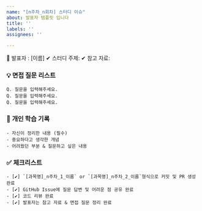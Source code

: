 ```yaml
---
name: "[n주차_n회차] 스터디 이슈"
about: 발표자 템플릿 입니다
title: ''
labels: ''
assignees: ''

---
```


👤 발표자 : [이름]
✔ 스터디 주제:
✔ 참고 자료:  


### 💡 **면접 질문 리스트**
```plaintext
Q. 질문을 입력해주세요.
Q. 질문을 입력해주세요.
Q. 질문을 입력해주세요.
```

###  📝 **개인 학습 기록** 
```plaintext
- 자신이 정리한 내용 (필수)
- 중요하다고 생각한 개념
- 어려웠던 부분 & 질문하고 싶은 내용
```

### ✅ **체크리스트**
```plaintext
- [✔] `[과목명]_n주차_1_이름` or `[과목명]_n주차_2_이름`형식으로 커밋 및 PR 생성 완료  
- [✔] GitHub Issue에 질문 답변 및 어려운 점 공유 완료 
- [✔] 코드 리뷰 완료
- [✔] 발표자는 참고 자료 & 면접 질문 정리 완료  
  ```
